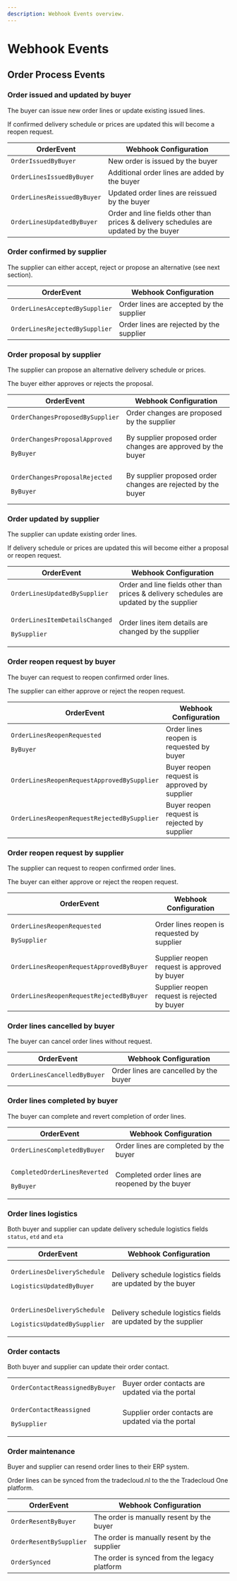 ```yaml
---
description: Webhook Events overview.
---
```


# Webhook Events

## Order Process Events

### Order issued and updated by buyer

The buyer can issue new order lines or update existing issued lines.

If confirmed delivery schedule or prices are updated this will become a reopen request.

| OrderEvent                  | Webhook Configuration |
| - | - |
| `OrderIssuedByBuyer`        | New order is issued by the buyer |
| `OrderLinesIssuedByBuyer`   | Additional order lines are added by the buyer |
| `OrderLinesReissuedByBuyer` | Updated order lines are reissued by the buyer |
| `OrderLinesUpdatedByBuyer`  | Order and line fields other than prices & delivery schedules are updated by the buyer |

### Order confirmed by supplier

The supplier can either accept, reject or propose an alternative (see next section).

| OrderEvent                     | Webhook Configuration                    |
| ------------------------------ | ---------------------------------------- |
| `OrderLinesAcceptedBySupplier` | Order lines are accepted by the supplier |
| `OrderLinesRejectedBySupplier` | Order lines are rejected by the supplier |

### Order proposal by supplier

The supplier can propose an alternative delivery schedule or prices.

The buyer either approves or rejects the proposal.

| OrderEvent                                                                  | Webhook Configuration                                        |
| --------------------------------------------------------------------------- | ------------------------------------------------------------ |
| `OrderChangesProposedBySupplier`                                            | Order changes are proposed by the supplier                   |
| <p><code>OrderChangesProposalApproved</code></p><p><code>ByBuyer</code></p> | By supplier proposed order changes are approved by the buyer |
| <p><code>OrderChangesProposalRejected</code></p><p><code>ByBuyer</code></p> | By supplier proposed order changes are rejected by the buyer |

### Order updated by supplier

The supplier can update existing order lines.

If delivery schedule or prices are updated this will become either a proposal or reopen request.

| OrderEvent                                                                     | Webhook Configuration                                                                    |
| ------------------------------------------------------------------------------ | ---------------------------------------------------------------------------------------- |
| `OrderLinesUpdatedBySupplier`                                                  | Order and line fields other than prices & delivery schedules are updated by the supplier |
| <p><code>OrderLinesItemDetailsChanged</code></p><p><code>BySupplier</code></p> | Order lines item details are changed by the supplier                                     |

### Order reopen request by buyer

The buyer can request to reopen confirmed order lines.

The supplier can either approve or reject the reopen request.

| OrderEvent                                                               | Webhook Configuration                        |
| ------------------------------------------------------------------------ | -------------------------------------------- |
| <p><code>OrderLinesReopenRequested</code></p><p><code>ByBuyer</code></p> | Order lines reopen is requested by buyer     |
| `OrderLinesReopenRequestApprovedBySupplier`                              | Buyer reopen request is approved by supplier |
| `OrderLinesReopenRequestRejectedBySupplier`                              | Buyer reopen request is rejected by supplier |

### Order reopen request by supplier

The supplier can request to reopen confirmed order lines.

The buyer can either approve or reject the reopen request.

| OrderEvent                                                                  | Webhook Configuration                        |
| --------------------------------------------------------------------------- | -------------------------------------------- |
| <p><code>OrderLinesReopenRequested</code></p><p><code>BySupplier</code></p> | Order lines reopen is requested by supplier  |
| `OrderLinesReopenRequestApprovedByBuyer`                                    | Supplier reopen request is approved by buyer |
| `OrderLinesReopenRequestRejectedByBuyer`                                    | Supplier reopen request is rejected by buyer |

### Order lines cancelled by buyer

The buyer can cancel order lines without request.

| OrderEvent                   | Webhook Configuration                  |
| ---------------------------- | -------------------------------------- |
| `OrderLinesCancelledByBuyer` | Order lines are cancelled by the buyer |

### Order lines completed by buyer

The buyer can complete and revert completion of order lines.

| OrderEvent                                                                 | Webhook Configuration                           |
| -------------------------------------------------------------------------- | ----------------------------------------------- |
| `OrderLinesCompletedByBuyer`                                               | Order lines are completed by the buyer          |
| <p><code>CompletedOrderLinesReverted</code></p><p><code>ByBuyer</code></p> | Completed order lines are reopened by the buyer |

### Order lines logistics

Both buyer and supplier can update delivery schedule logistics fields `status`, `etd` and `eta`

| OrderEvent                                                                                   | Webhook Configuration                                          |
| -------------------------------------------------------------------------------------------- | -------------------------------------------------------------- |
| <p><code>OrderLinesDeliverySchedule</code></p><p><code>LogisticsUpdatedByBuyer</code></p>    | Delivery schedule logistics fields are updated by the buyer    |
| <p><code>OrderLinesDeliverySchedule</code></p><p><code>LogisticsUpdatedBySupplier</code></p> | Delivery schedule logistics fields are updated by the supplier |

### Order contacts

Both buyer and supplier can update their order contact.

|                                                                          |                                                    |
| ------------------------------------------------------------------------ | -------------------------------------------------- |
| `OrderContactReassignedByBuyer`                                          | Buyer order contacts are updated via the portal    |
| <p><code>OrderContactReassigned</code></p><p><code>BySupplier</code></p> | Supplier order contacts are updated via the portal |



### Order maintenance

Buyer and supplier can resend order lines to their ERP system.

Order lines can be synced from the tradecloud.nl to the the Tradecloud One platform.

| OrderEvent              | Webhook Configuration                        |
| ----------------------- | -------------------------------------------- |
| `OrderResentByBuyer`    | The order is manually resent by the buyer    |
| `OrderResentBySupplier` | The order is manually resent by the supplier |
| `OrderSynced`           | The order is synced from the legacy platform |
